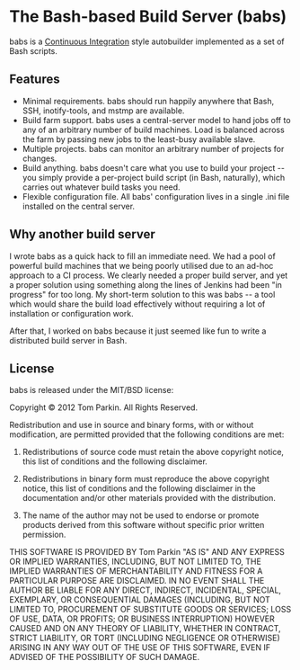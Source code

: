 The Bash-based Build Server (babs)
==================================

babs is a
[Continuous Integration](http://www.martinfowler.com/articles/continuousIntegration.html)
style autobuilder implemented as a set of Bash scripts.

Features
--------

 * Minimal requirements.  babs should run happily anywhere that Bash, SSH,
   inotify-tools, and mstmp are available.
 * Build farm support.  babs uses a central-server model to hand jobs off to
   any of an arbitrary number of build machines.  Load is balanced across the
   farm by passing new jobs to the least-busy available slave.
 * Multiple projects.  babs can monitor an arbitrary number of projects for
   changes.
 * Build anything.  babs doesn't care what you use to build your project --
   you simply provide a per-project build script (in Bash, naturally), which
   carries out whatever build tasks you need.
 * Flexible configuration file.  All babs' configuration lives in a single
   .ini file installed on the central server.

Why another build server
------------------------

I wrote babs as a quick hack to fill an immediate need.  We had a pool of
powerful build machines that we being poorly utilised due to an ad-hoc
approach to a CI process.  We clearly needed a proper build server, and yet
a proper solution using something along the lines of Jenkins had been "in
progress" for too long.  My short-term solution to this was babs -- a tool
which would share the build load effectively without requiring a lot of
installation or configuration work.

After that, I worked on babs because it just seemed like fun to write a
distributed build server in Bash.

License
-------

babs is released under the MIT/BSD license:

Copyright © 2012 Tom Parkin. All Rights Reserved.

Redistribution and use in source and binary forms, with or without
modification, are permitted provided that the following conditions are met:

1. Redistributions of source code must retain the above copyright notice, this
list of conditions and the following disclaimer.

2. Redistributions in binary form must reproduce the above copyright notice,
this list of conditions and the following disclaimer in the documentation
and/or other materials provided with the distribution.

3. The name of the author may not be used to endorse or promote products
derived from this software without specific prior written permission.

THIS SOFTWARE IS PROVIDED BY Tom Parkin "AS IS" AND ANY EXPRESS OR IMPLIED
WARRANTIES, INCLUDING, BUT NOT LIMITED TO, THE IMPLIED WARRANTIES OF
MERCHANTABILITY AND FITNESS FOR A PARTICULAR PURPOSE ARE DISCLAIMED. IN NO
EVENT SHALL THE AUTHOR BE LIABLE FOR ANY DIRECT, INDIRECT, INCIDENTAL, SPECIAL,
EXEMPLARY, OR CONSEQUENTIAL DAMAGES (INCLUDING, BUT NOT LIMITED TO, PROCUREMENT
OF SUBSTITUTE GOODS OR SERVICES; LOSS OF USE, DATA, OR PROFITS; OR BUSINESS
INTERRUPTION) HOWEVER CAUSED AND ON ANY THEORY OF LIABILITY, WHETHER IN
CONTRACT, STRICT LIABILITY, OR TORT (INCLUDING NEGLIGENCE OR OTHERWISE) ARISING
IN ANY WAY OUT OF THE USE OF THIS SOFTWARE, EVEN IF ADVISED OF THE POSSIBILITY
OF SUCH DAMAGE.
